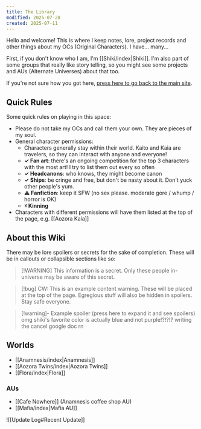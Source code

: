```yaml
---
title: The Library
modified: 2025-07-28
created: 2025-07-11
---
```

Hello and welcome! This is where I keep notes, lore, project records and other things about my OCs (Original Characters). I have... many...

First, if you don't know who I am, I'm [[Shiki/index|Shiki]]. I'm also part of some groups that really like story telling, so you might see some projects and AUs (Alternate Universes) about that too.

If you're not sure how you got here, [press here to go back to the main site](https://shikiturret.xyz).
## Quick Rules
Some quick rules on playing in this space:
- Please do not take my OCs and call them your own. They are pieces of my soul.
- General character permissions:
	- Characters generally stay within their world. Kaito and Kaia are travelers, so they can interact with anyone and everyone!
	- **✓ Fan art**: there's an ongoing competition for the top 3 characters with the most art! I try to list them out every so often
	- **✓ Headcanons**: who knows, they might become canon
	- **✓ Ships**: be cringe and free, but don't be nasty about it. Don't yuck other people's yum.
	- **⚠ Fanfiction**: keep it SFW (no sex please. moderate gore / whump / horror is OK)
	- **☓ Kinning**
- Characters with different permissions will have them listed at the top of the page, e.g. [[Aozora Kaia]]

## About this Wiki
There may be lore spoilers or secrets for the sake of completion. These will be in callouts or collapsible sections like so:

> [!WARNING] This information is a secret.
> Only these people in-universe may be aware of this secret.

> [!bug] CW: This is an example content warning.
> These will be placed at the top of the page. Egregious stuff will also be hidden in spoilers. Stay safe everyone.

> [!warning]- Example spoiler (press here to expand it and see spoilers)
> omg shiki's favorite color is actually blue and not purple!?!?!? writing the cancel google doc rn

## Worlds
- [[Anamnesis/index|Anamnesis]]
- [[Aozora Twins/index|Aozora Twins]]
- [[Flora/index|Flora]]

### AUs
- [[Cafe Nowhere]] (Anamnesis coffee shop AU)
- [[Mafia/index|Mafia AU]]

![[Update Log#Recent Update]]